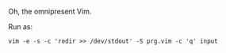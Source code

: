 Oh, the omnipresent Vim.


Run as:
```
vim -e -s -c 'redir >> /dev/stdout' -S prg.vim -c 'q' input
```
